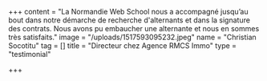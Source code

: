 +++
content = "La Normandie Web School nous a accompagné jusqu’au bout dans notre démarche de recherche d'alternants et dans la signature des contrats. Nous avons pu embaucher une alternante et nous en sommes très satisfaits."
image = "/uploads/1517593095232.jpeg"
name = "Christian Socotitu"
tag = []
title = "Directeur chez Agence RMCS Immo"
type = "testimonial"

+++
